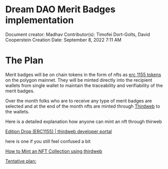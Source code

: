 # Dream DAO Merit Badges implementation

Document creator: Madhav
Contributor(s): Timofei Dort-Golts, David Cooperstein
Creation Date: September 8, 2022 7:11 AM

# The Plan

Merit badges will be on chain tokens in the form of nfts as [erc 1155 tokens](https://eips.ethereum.org/EIPS/eip-1155) on the polygon mainnet. They will be minted directly into the recipient wallets from single wallet to maintain the traceability and verifiability of the merit badges. 

Over the month folks who are to receive any type of merit badges are selected and at the end of the month nfts are minted through [Thirdweb](https://thirdweb.com/dashboard) to the wallets. 

Here is a detailed explanation how anyone can mint an nft through thirweb 

[Edition Drop (ERC1155) | thirdweb developer portal](https://portal.thirdweb.com/pre-built-contracts/edition-drop)

here is one if you still feel confused a bit 

[How to Mint an NFT Collection using thirdweb](https://www.quicknode.com/guides/solidity/how-to-mint-an-nft-collection-using-thirdweb)

[Tentative plan:](Dream%20DAO%20Merit%20Badges%20implementation%20936a577c2f3249809d49b0d1508ef308/Tentative%20plan%20121cf21ec6a44048b7a3d1dbb16399fd.md)